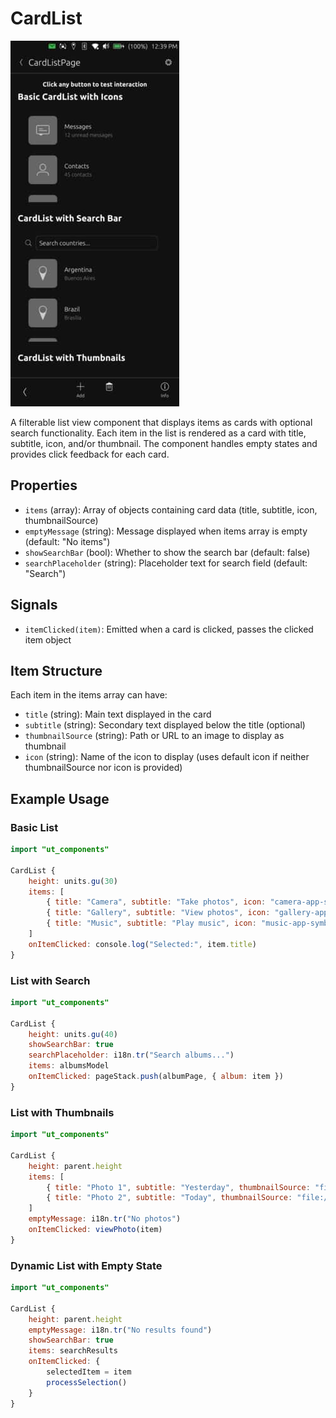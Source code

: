 # CardList

![](./images/CardList.jpg)

A filterable list view component that displays items as cards with optional search functionality. Each item in the list is rendered as a card with title, subtitle, icon, and/or thumbnail. The component handles empty states and provides click feedback for each card.

## Properties

- `items` (array): Array of objects containing card data (title, subtitle, icon, thumbnailSource)
- `emptyMessage` (string): Message displayed when items array is empty (default: "No items")
- `showSearchBar` (bool): Whether to show the search bar (default: false)
- `searchPlaceholder` (string): Placeholder text for search field (default: "Search")

## Signals

- `itemClicked(item)`: Emitted when a card is clicked, passes the clicked item object

## Item Structure

Each item in the items array can have:
- `title` (string): Main text displayed in the card
- `subtitle` (string): Secondary text displayed below the title (optional)
- `thumbnailSource` (string): Path or URL to an image to display as thumbnail
- `icon` (string): Name of the icon to display (uses default icon if neither thumbnailSource nor icon is provided)

## Example Usage

### Basic List
```qml
import "ut_components"

CardList {
    height: units.gu(30)
    items: [
        { title: "Camera", subtitle: "Take photos", icon: "camera-app-symbolic" },
        { title: "Gallery", subtitle: "View photos", icon: "gallery-app-symbolic" },
        { title: "Music", subtitle: "Play music", icon: "music-app-symbolic" }
    ]
    onItemClicked: console.log("Selected:", item.title)
}
```

### List with Search
```qml
import "ut_components"

CardList {
    height: units.gu(40)
    showSearchBar: true
    searchPlaceholder: i18n.tr("Search albums...")
    items: albumsModel
    onItemClicked: pageStack.push(albumPage, { album: item })
}
```

### List with Thumbnails
```qml
import "ut_components"

CardList {
    height: parent.height
    items: [
        { title: "Photo 1", subtitle: "Yesterday", thumbnailSource: "file:///path/to/photo1.jpg" },
        { title: "Photo 2", subtitle: "Today", thumbnailSource: "file:///path/to/photo2.jpg" }
    ]
    emptyMessage: i18n.tr("No photos")
    onItemClicked: viewPhoto(item)
}
```

### Dynamic List with Empty State
```qml
import "ut_components"

CardList {
    height: parent.height
    emptyMessage: i18n.tr("No results found")
    showSearchBar: true
    items: searchResults
    onItemClicked: {
        selectedItem = item
        processSelection()
    }
}
```
